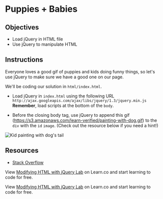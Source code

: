  # Puppies + Babies

## Objectives
+ Load jQuery in HTML file
+ Use jQuery to manipulate HTML

## Instructions
Everyone loves a good gif of puppies and kids doing funny things, so let's use jQuery to make sure we have a good one on our page.

We'll be coding our solution in `html/index.html`.

+ Load jQuery in `index.html` using the following URL `http://ajax.googleapis.com/ajax/libs/jquery/1.3/jquery.min.js` **Remember**, load scripts at the bottom of the `body`.

+ Before the closing body tag, use jQuery to append this gif (https://s3.amazonaws.com/learn-verified/painting-with-dog.gif) to the `div` with the `id` `image`. (Check out the resource below if you need a hint!)

![Kid painting with dog's tail](https://s3.amazonaws.com/learn-verified/painting-with-dog.gif)

## Resources
+ [Stack Overflow](http://stackoverflow.com/questions/941206/jquery-add-image-inside-of-div-tag)

<p data-visibility='hidden'>View <a href='https://learn.co/lessons/js-jquery-modify-html-lab'>Modifying HTML with jQuery Lab</a> on Learn.co and start learning to code for free.</p>

<p class='util--hide'>View <a href='https://learn.co/lessons/js-jquery-modify-html-lab'>Modifying HTML with jQuery Lab</a> on Learn.co and start learning to code for free.</p>
